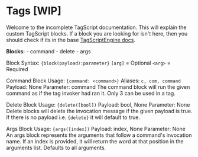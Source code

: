 # Tags [WIP]

Welcome to the incomplete TagScript documentation. This will explain the custom TagScript blocks. If a block you are looking for isn't here, then you should check if its in the base [TagScriptEngine docs](https://github.com/JonSnowbd/TagScript).

**Blocks:**
    - command
    - delete
    - args

Block Syntax:
`{block(payload):parameter}`
`[arg]` = Optional
`<arg>` = Required

Command Block
Usage: `{command: <command>}`
Aliases: `c, com, command`
Payload: None
Parameter: command
The command block will run the given command as if the tag invoker had ran it. Only 3 can be used in a tag.

Delete Block
Usage: `{delete([bool])`
Payload: bool, None
Parameter: None
Delete blocks will delete the invocation message if the given payload is true. If there is no payload i.e. `{delete}` it will default to true.

Args Block
Usage: `{args([index])`
Payload: index, None
Parameter: None
An args block represents the arguments that follow a command's invocation name. If an index is provided, it will return the word at that position in the arguments list. Defaults to all arguments.